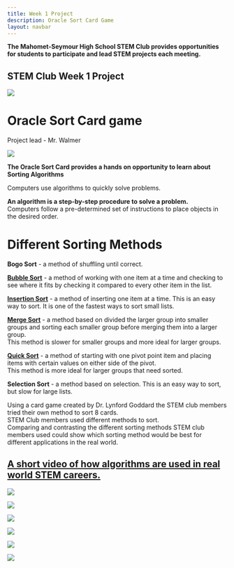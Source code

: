 ```yaml
---
title: Week 1 Project
description: Oracle Sort Card Game 
layout: navbar
---
```


**The Mahomet-Seymour High School STEM Club provides opportunities for students to participate and lead STEM projects each meeting.** 


## **STEM Club Week 1 Project**

![](images/STEMclubProjectWeek1G.jpg)

# **Oracle Sort Card game**
Project lead - Mr. Walmer

![](images/STEMclubProjectWeek1B.jpg)

**The Oracle Sort Card provides a hands on opportunity to learn about Sorting Algorithms**

Computers use algorithms to quickly solve problems.

**An algorithm is a step-by-step procedure to solve a problem.**  
Computers follow a pre-determined set of instructions to place objects in the desired order.




# **Different Sorting Methods**

**Bogo Sort** - a method of shuffling until correct.                                                            

**[Bubble Sort](https://www.youtube.com/watch?v=IXLLwm_WN68)** - a method of working with one item at a time and checking to see where it fits by checking it compared to every other item in the list.   

**[Insertion Sort](https://www.youtube.com/watch?v=pmDnM9gUxNc)** - a method of inserting one item at a time.  This is an easy way to sort.  It is one of the fastest ways to sort small lists.

**[Merge Sort](https://www.youtube.com/watch?v=JSceec-wEyw)** - a method based on divided the larger group into smaller groups and sorting each smaller group before merging them into a larger group.                                                     
This method is slower for smaller groups and more ideal for larger groups.  

**[Quick Sort](https://www.youtube.com/watch?v=HDQd6_0TJIE)** - a method of starting with one pivot point item and placing items with certain values on either side of the pivot.  
This method is more ideal for larger groups that need sorted.                                                   

**Selection Sort** - a method based on selection.  This is an easy way to sort, but slow for large lists.                                                           


Using a card game created by Dr. Lynford Goddard the STEM club members tried their own method to sort 8 cards.  
STEM Club members used different methods to sort.                         
Comparing and contrasting the different sorting methods STEM club members used could show which sorting method would be best for different applications in the real world.

## **[A short video of how algorithms are used in real world STEM careers.](https://www.youtube.com/watch?v=DsXtYx7RfqE)**

![](images/STEMclubProjectWeek1A.jpg)


![](images/STEMclubProjectWeek1C.jpg)


![](images/STEMclubProjectWeek1D.jpg)


![](images/STEMclubProjectWeek1E.jpg)


![](images/STEMclubProjectWeek1F.jpg)


![](images/STEMclubProjectWeek1H.jpg)
